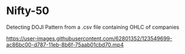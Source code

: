 
# Nifty-50
Detecting DOJI Pattern from a .csv file containing OHLC of companies 

https://user-images.githubusercontent.com/62801352/123549699-ac86bc00-d787-11eb-8b6f-75aab01cbd70.mp4

